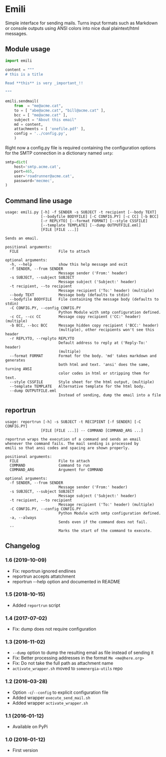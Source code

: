 # Emili

Simple interface for sending mails. Turns input formats
such as Markdown or console outputs using ANSI colors
into nice dual plaintext/html messages.


## Module usage


```python
import emili

content = """
# this is a title

Read **this** is very _important_!!

"""

emili.sendmail(
    from  = "me@acme.cat",
    to = [ "abe@acme.cat", "bill@acme.cat" ],
    bcc = [ "me@acme.cat" ],
    subject = "About this email"
    md = content,
    attachments = [ 'onefile.pdf' ],
	config = '../config.py',
    )
```


Right now a config.py file is required containing the configuration options
for the SMTP connection in a dictionary named `smtp`:

```python
smtp=dict(
    host='smtp.acme.cat',
    port=465,
    user='roadrunner@acme.cat',
    password='mecmec',
)
```


## Command line usage

```
usage: emili.py [-h] -f SENDER -s SUBJECT -t recipient [--body TEXT]
                [--bodyfile BODYFILE] [-C CONFIG.PY] [-c CC] [-b BCC]
                [-r REPLYTO] [--format FORMAT] [--style CSSFILE]
                [--template TEMPLATE] [--dump OUTPUTFILE.eml]
                [FILE [FILE ...]]

Sends an email.

positional arguments:
  FILE                  File to attach

optional arguments:
  -h, --help            show this help message and exit
  -f SENDER, --from SENDER
                        Message sender ('From:' header)
  -s SUBJECT, --subject SUBJECT
                        Message subject ('Subject:' header)
  -t recipient, --to recipient
                        Message recipient ('To:' header) (multiple)
  --body TEXT           Message body (defaults to stdin)
  --bodyfile BODYFILE   File containing the message body (defaults to stdin)
  -C CONFIG.PY, --config CONFIG.PY
                        Python Module with smtp configuration defined.
  -c CC, --cc CC        Message copy recipient ('CC:' header) (multiple)
  -b BCC, --bcc BCC     Message hidden copy recipient ('BCC:' header)
                        (multiple), other recipients won't see this header
  -r REPLYTO, --replyto REPLYTO
                        Default address to reply at ('Reply-To:' header)
                        (multiple)
  --format FORMAT       Format for the body. 'md' takes markdown and generates
                        both html and text. 'ansi' does the same, turning ANSI
                        color codes in html or stripping them for text.
  --style CSSFILE       Style sheet for the html output, (multiple)
  --template TEMPLATE   Alternative template for the html body.
  --dump OUTPUTFILE.eml
                        Instead of sending, dump the email into a file
```

## reportrun

```
usage: reportrun [-h] -s SUBJECT -t RECIPIENT [-f SENDER] [-C CONFIG.PY]
                [FILE [FILE ...]] -- COMMAND [COMMAND_ARG ...]

reportrun wraps the execution of a command and sends an email
whenever the command fails. The mail sending is processed by
emili so that ansi codes and spacing are shown properly.

positional arguments:
  FILE                  File to attach
  COMMAND               Command to run
  COMMAND_ARG           Argument for COMMAND

optional arguments:
  -f SENDER, --from SENDER
                        Message sender ('From:' header)
  -s SUBJECT, --subject SUBJECT
                        Message subject ('Subject:' header)
  -t recipient, --to recipient
                        Message recipient ('To:' header) (multiple)
  -C CONFIG.PY, --config CONFIG.PY
                        Python Module with smtp configuration defined.
  -a, --always
                        Sends even if the command does not fail.
  --
                        Marks the start of the command to execute.
```

## Changelog

### 1.6 (2019-10-09)

- Fix: reportrun ignored endlines
- reportrun accepts attatchment
- reportrun --help option and documented in README

### 1.5 (2018-10-15)

- Added `reportrun` script

### 1.4 (2017-07-02)

- Fix: dump does not require configuration

### 1.3 (2016-11-02)

- `--dump` option to dump the resulting email as file instead of sending it
- Fix: Better processing addresses in the format `Me <me@here.org>`
- Fix: Do not take the full path as attachment name
- `activate_wrapper.sh` moved to `somenergia-utils` repo

### 1.2 (2016-03-28)

- Option `-c`/`--config` to explicit configuration file
- Added wrapper `execute_send_mail.sh`
- Added wrapper `activate_wrapper.sh`

### 1.1 (2016-01-12)

- Available on PyPi

### 1.0 (2016-01-12)

- First version

